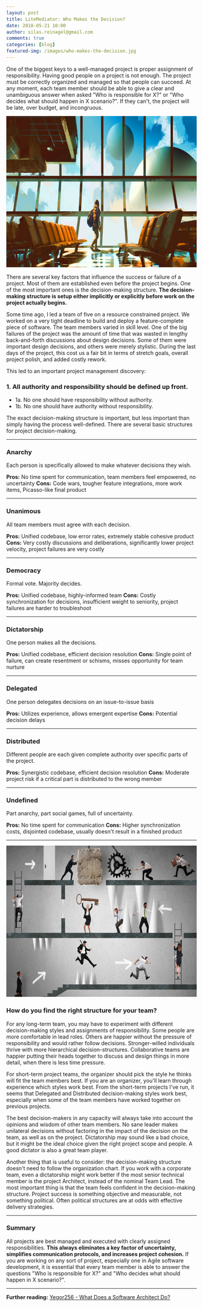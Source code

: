 ```yaml
---
layout: post
title: LiteMediator: Who Makes the Decision?
date: 2018-05-21 10:00
author: silas.reinagel@gmail.com
comments: true
categories: [blog]
featured-img: /images/who-makes-the-decision.jpg
---
```


One of the biggest keys to a well-managed project is proper assignment of responsibility. Having good people on a project is not enough. The project must be correctly organized and managed so that people can succeed. At any moment, each team member should be able to give a clear and unambiguous answer when asked "Who is responsible for X?" or "Who decides what should happen in X scenario?". If they can't, the project will be late, over budget, and incongruous.

<img src="/images/who-makes-the-decision.jpg" alt="Picture of person in a room making decisions" width="700" height="400" class="aligncenter size-full" />

There are several key factors that influence the success or failure of a project. Most of them are established even before the project begins. One of the most important ones is the decision-making structure. **The decision-making structure is setup either implicitly or explicitly before work on the project actually begins.**

Some time ago, I led a team of five on a resource constrained project. We worked on a very tight deadline to build and deploy a feature-complete piece of software. The team members varied in skill level. One of the big failures of the project was the amount of time that was wasted in lengthy back-and-forth discussions about design decisions. Some of them were important design decisions, and others were merely stylistic. During the last days of the project, this cost us a fair bit in terms of stretch goals, overall project polish, and added costly rework. 

This led to an important project management discovery:

### 1. All authority and responsibility should be defined up front.
- 1a. No one should have responsibility without authority. 
- 1b. No one should have authority without responsibility.

The exact decision-making structure is important, but less important than simply having the process well-defined. There are several basic structures for project decision-making. 

----

### Anarchy
Each person is specifically allowed to make whatever decisions they wish.

**Pros:** No time spent for communication, team members feel empowered, no uncertainty
**Cons:** Code wars, tougher feature integrations, more work items, Picasso-like final product

----

### Unanimous
All team members must agree with each decision.

**Pros:** Unified codebase, low error rates, extremely stable cohesive product
**Cons:** Very costly discussions and deliberations, significantly lower project velocity, project failures are very costly

----

### Democracy
Formal vote. Majority decides.

**Pros:** Unified codebase, highly-informed team
**Cons:** Costly synchronization for decisions, insufficient weight to seniority, project failures are harder to troubleshoot

----

### Dictatorship
One person makes all the decisions.

**Pros:** Unified codebase, efficient decision resolution
**Cons:** Single point of failure, can create resentment or schisms, misses opportunity for team nurture

----

### Delegated
One person delegates decisions on an issue-to-issue basis

**Pros:** Utilizes experience, allows emergent expertise
**Cons:** Potential decision delays

----

### Distributed
Different people are each given complete authority over specific parts of the project.

**Pros:** Synergistic codebase, efficient decision resolution
**Cons:** Moderate project risk if a critical part is distributed to the wrong member

----

### Undefined
Part anarchy, part social games, full of uncertainty.

**Pros:** No time spent for communication
**Cons:** Higher synchronization costs, disjointed codebase, usually doesn't result in a finished product

----

<img src="/images/team-project.jpg" alt="Team working on a complex project with many parts in motion" width="700" height="400" class="aligncenter size-full" />

### How do you find the right structure for your team?

For any long-term team, you may have to experiment with different decision-making styles and assignments of responsibility. Some people are more comfortable in lead roles. Others are happier without the pressure of responsibility and would rather follow decisions. Stronger-willed individuals thrive with more hierarchical decision-structures. Collaborative teams are happier putting their heads together to discuss and design things in more detail, when there is less time pressure. 

For short-term project teams, the organizer should pick the style he thinks will fit the team members best. If you are an organizer, you'll learn through experience which styles work best. From the short-term projects I've run, it seems that Delegated and Distributed decision-making styles work best, especially when some of the team members have worked together on previous projects. 

The best decision-makers in any capacity will always take into account the opinions and wisdom of other team members. No sane leader makes unilateral decisions without factoring in the impact of the decision on the team, as well as on the project. Dictatorship may sound like a bad choice, but it might be the ideal choice given the right project scope and people. A good dictator is also a great team player. 

Another thing that is useful to consider: the decision-making structure doesn't need to follow the organization chart. If you work with a corporate team, even a dictatorship might work better if the most senior technical member is the project Architect, instead of the nominal Team Lead. The most important thing is that the team feels confident in the decision-making structure. Project success is something objective and measurable, not something political. Often political structures are at odds with effective delivery strategies. 

----

### Summary

All projects are best managed and executed with clearly assigned responsibilities. **This always eliminates a key factor of uncertainty, simplifies communication protocols, and increases project cohesion.** If you are working on any sort of project, especially one in Agile software development, it is essential that every team member is able to answer the questions "Who is responsible for X?" and "Who decides what should happen in X scenario?".

----

**Further reading:** <a href="https://www.yegor256.com/2014/10/12/who-is-software-architect.html" rel="noopener" target="_blank">Yegor256 - What Does a Software Architect Do?</a>
